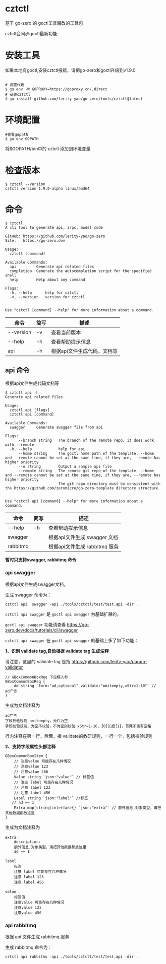 # cztctl

基于 go-zero 的 goctl工具魔改的工具包

cztctl会同步goctl最新功能

# 安装工具

如果本地有goctl,安装cztctl报错，请把go-zero和goctl升级到v1.9.0

```shell

# 设置代理
$ go env -W GOPROXY=https://goproxy.cn/,direct 
# 安装cztctl
$ go install github.com/lerity-yao/go-zero/tools/cztctl@latest

```


# 环境配置

```
#查看gopath
$ go env GOPATH
```

将$GOPATH/bin中的 cztctl 添加到环境变量

# 检查版本

```
$ cztctl --version
cztctl version 1.9.0-alpha linux/amd64
```

# 命令

```SHELL
$ cztctl
A cli tool to generate api, zrpc, model code

GitHub: https://github.com/lerity-yao/go-zero
Site:   https://go-zero.dev

Usage:
  cztctl [command]

Available Commands:
  api         Generate api related files
  completion  Generate the autocompletion script for the specified shell
  help        Help about any command

Flags:
  -h, --help      help for cztctl
  -v, --version   version for cztctl                                                                                                                                                                                                
                                                                                                                                                                                                                                    

Use "cztctl [command] --help" for more information about a command.
```


| 命令        | 简写 | 描述              |
|-----------|----|-----------------|
| --version | -v | 查看当前版本          |
| --help    | -h | 查看帮助提示信息        |
| api       | -h | 根据api文件生成代码，文档等 |

## api 命令

根据api文件生成代码文档等

```shell
$ cztctl api -h
Generate api related files

Usage:
  cztctl api [flags]
  cztctl api [command]

Available Commands:
  swagger     Generate swagger file from api

Flags:
      --branch string   The branch of the remote repo, it does work with --remote
  -h, --help            help for api                                                                                                                                                                                                
      --home string     The goctl home path of the template, --home and --remote cannot be set at the same time, if they are, --remote has higher priority                                                                          
      --o string        Output a sample api file                                                                                                                                                                                    
      --remote string   The remote git repo of the template, --home and --remote cannot be set at the same time, if they are, --remote has higher priority                                                                          
                        The git repo directory must be consistent with the https://github.com/zeromicro/go-zero-template directory structure                                                                                        
                                                                                                                                                                                                                                    

Use "cztctl api [command] --help" for more information about a command.
```

| 命令       | 简写 | 描述                    |
|----------|----|-----------------------|
| --help   | -h | 查看帮助提示信息              |
| swagger  |    | 根据api文件生成 swagger 文档  |
| rabbitmq |    | 根据api文件生成 rabbitmq 服务 |

**暂时只支持swagger, rabbitmq 命令**

### api swagger

根据api文件生成swagger文档。

生成 swagger 命令为：

```
cztctl api  swagger -api ./tools/cztctl/test/test.api -dir .
```


`cztctl api swagger` 是 `goctl api swagger` 为基础扩展的。

`goctl api swagger` 功能请查看 https://go-zero.dev/docs/tutorials/cli/swagger

`cztctl api swagger` 在 `goctl api swagger` 的基础上多了如下功能：

**1、识别 validate tag,自动根据 validate tag 生成注释**

请注意，这里的 validate tag 是指 https://github.com/lerity-yao/param-validator 

```api
// GBoxCommonBoxReq 下拉框入参
GBoxCommonBoxReq {
    Ad string `form:"ad,optional" validate:"omitempty,xStr=1-10"` // ad广告
}
```

生成为文档注释为
```
ad广告
字段校验规则 omitempty，允许为空
字段校验规则，为空不校验，不为空则校验 xStr=1-10，{0}长度{1}，首尾不能有空格
```

行内注释在第一行，后面，接 validate的教研规则，一行一个，包括校验规则

**2、支持字段属性头部注释**

```api
GBoxCommonBoxItem {
    // 注意value 可能存在几种情况
    // 注意value 123
    // 注意value 456
    Value string `json:"value"` // 标签值
    // 注意 label 可能存在几种情况
    // 注意 label 123
    // 注意 label 456
    Label string `json:"label"` //标签
   // ad == 1
    Extra map[string]interface{} `json:"extra"` // 额外信息,对象类型，请把其他数据都放这里
}
```

生成为文档注释为

```
extra：
    description:	
    额外信息,对象类型，请把其他数据都放这里
    ad == 1

label：
    标签
    注意 label 可能存在几种情况
    注意 label 123
    注意 label 456

value：
    标签值
    注意value 可能存在几种情况
    注意value 123
    注意value 456
````

### api rabbitmq

根据 api 文件生成 rabbitmq 服务

生成 rabbitmq 命令为：

```
cztctl api rabbitmq -api ./tools/cztctl/test/test.api -dir .
```